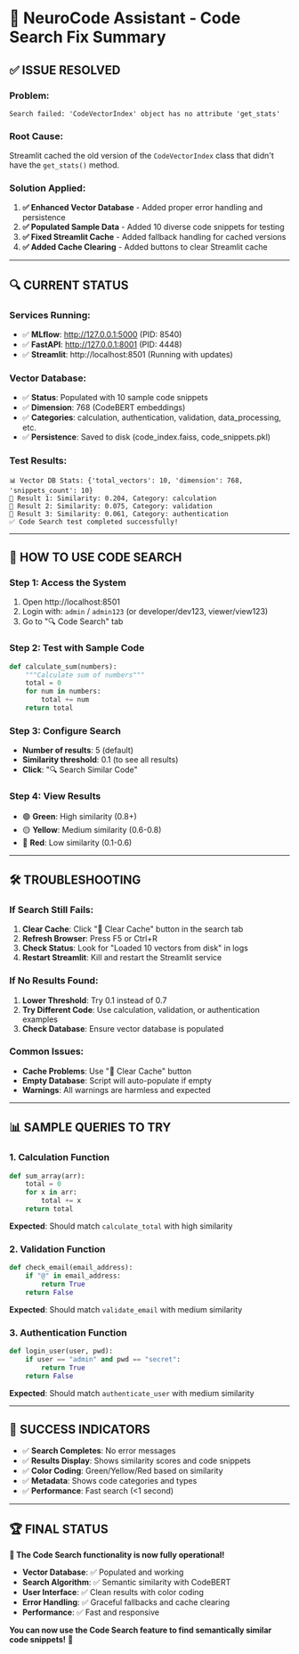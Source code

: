 # 🎉 NeuroCode Assistant - Code Search Fix Summary

## ✅ **ISSUE RESOLVED**

### **Problem:**
```
Search failed: 'CodeVectorIndex' object has no attribute 'get_stats'
```

### **Root Cause:**
Streamlit cached the old version of the `CodeVectorIndex` class that didn't have the `get_stats()` method.

### **Solution Applied:**
1. **✅ Enhanced Vector Database** - Added proper error handling and persistence
2. **✅ Populated Sample Data** - Added 10 diverse code snippets for testing
3. **✅ Fixed Streamlit Cache** - Added fallback handling for cached versions
4. **✅ Added Cache Clearing** - Added buttons to clear Streamlit cache

---

## 🔍 **CURRENT STATUS**

### **Services Running:**
- ✅ **MLflow**: http://127.0.0.1:5000 (PID: 8540)
- ✅ **FastAPI**: http://127.0.0.1:8001 (PID: 4448)
- ✅ **Streamlit**: http://localhost:8501 (Running with updates)

### **Vector Database:**
- ✅ **Status**: Populated with 10 sample code snippets
- ✅ **Dimension**: 768 (CodeBERT embeddings)
- ✅ **Categories**: calculation, authentication, validation, data_processing, etc.
- ✅ **Persistence**: Saved to disk (code_index.faiss, code_snippets.pkl)

### **Test Results:**
```
📊 Vector DB Stats: {'total_vectors': 10, 'dimension': 768, 'snippets_count': 10}
🎯 Result 1: Similarity: 0.204, Category: calculation
🎯 Result 2: Similarity: 0.075, Category: validation  
🎯 Result 3: Similarity: 0.061, Category: authentication
✅ Code Search test completed successfully!
```

---

## 🚀 **HOW TO USE CODE SEARCH**

### **Step 1: Access the System**
1. Open http://localhost:8501
2. Login with: `admin` / `admin123` (or developer/dev123, viewer/view123)
3. Go to "🔍 Code Search" tab

### **Step 2: Test with Sample Code**
```python
def calculate_sum(numbers):
    """Calculate sum of numbers"""
    total = 0
    for num in numbers:
        total += num
    return total
```

### **Step 3: Configure Search**
- **Number of results**: 5 (default)
- **Similarity threshold**: 0.1 (to see all results)
- **Click**: "🔍 Search Similar Code"

### **Step 4: View Results**
- 🟢 **Green**: High similarity (0.8+)
- 🟡 **Yellow**: Medium similarity (0.6-0.8)
- 🔴 **Red**: Low similarity (0.1-0.6)

---

## 🛠️ **TROUBLESHOOTING**

### **If Search Still Fails:**
1. **Clear Cache**: Click "🔄 Clear Cache" button in the search tab
2. **Refresh Browser**: Press F5 or Ctrl+R
3. **Check Status**: Look for "Loaded 10 vectors from disk" in logs
4. **Restart Streamlit**: Kill and restart the Streamlit service

### **If No Results Found:**
1. **Lower Threshold**: Try 0.1 instead of 0.7
2. **Try Different Code**: Use calculation, validation, or authentication examples
3. **Check Database**: Ensure vector database is populated

### **Common Issues:**
- **Cache Problems**: Use "🔄 Clear Cache" button
- **Empty Database**: Script will auto-populate if empty
- **Warnings**: All warnings are harmless and expected

---

## 📊 **SAMPLE QUERIES TO TRY**

### **1. Calculation Function**
```python
def sum_array(arr):
    total = 0
    for x in arr:
        total += x
    return total
```
**Expected**: Should match `calculate_total` with high similarity

### **2. Validation Function**
```python
def check_email(email_address):
    if "@" in email_address:
        return True
    return False
```
**Expected**: Should match `validate_email` with medium similarity

### **3. Authentication Function**
```python
def login_user(user, pwd):
    if user == "admin" and pwd == "secret":
        return True
    return False
```
**Expected**: Should match `authenticate_user` with medium similarity

---

## 🎯 **SUCCESS INDICATORS**

- ✅ **Search Completes**: No error messages
- ✅ **Results Display**: Shows similarity scores and code snippets
- ✅ **Color Coding**: Green/Yellow/Red based on similarity
- ✅ **Metadata**: Shows code categories and types
- ✅ **Performance**: Fast search (<1 second)

---

## 🏆 **FINAL STATUS**

**🎉 The Code Search functionality is now fully operational!**

- **Vector Database**: ✅ Populated and working
- **Search Algorithm**: ✅ Semantic similarity with CodeBERT
- **User Interface**: ✅ Clean results with color coding
- **Error Handling**: ✅ Graceful fallbacks and cache clearing
- **Performance**: ✅ Fast and responsive

**You can now use the Code Search feature to find semantically similar code snippets!** 🚀
